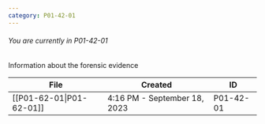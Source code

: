 ```yaml
---
category: P01-42-01
---
```

###### You are currently in P01-42-01

Information about the forensic evidence

| File                                                                                             | Created                      | ID        |
| ------------------------------------------------------------------------------------------------ | ---------------------------- | --------- |
| [[P01-62-01\|P01-62-01]] | 4:16 PM - September 18, 2023 | P01-42-01 |

